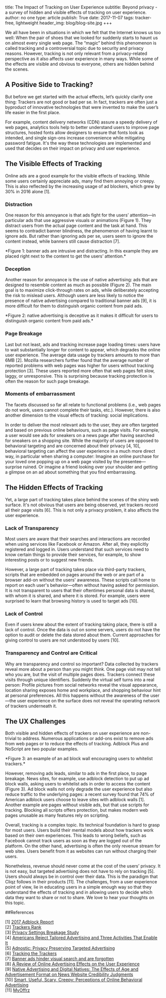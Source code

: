 title: The Impact of Tracking on User Experience
subtitle: Beyond privacy - a survey of hidden and visible effects of tracking on user experience.
author: no one
type: article
publish: True
date: 2017-11-07
tags: tracker-free, lightweight
header_img: blog/blog-site.jpg
+++


We all have been in situations in which we felt that the Internet knows us too well: When the pair of shoes that we looked for suddenly starts to haunt us on almost every single web page. The “magic” behind this phenomenon is called tracking and a controversial topic due to security and privacy reasons. However, tracking is not only relevant from a privacy-related perspective as it also affects user experience in many ways. While some of the effects are visible and obvious to everyone, others are hidden behind the scenes.


## A Positive Side to Tracking?
But before we get started with the actual effects, let’s quickly clarify one thing: Trackers are not good or bad per se. In fact, trackers are often just a byproduct of innovative technologies that were invented to make the user’s life easier in the first place. 

For example, content delivery networks (CDN) assure a speedy delivery of web pages, analytics tools help to better understand users to improve page structures, hosted fonts allow designers to ensure that fonts look as intended, and single sign-ons increase convenience while mitigating password fatigue. It's the way these technologies are implemented and used that decides on their impact on privacy and user experience.


## The Visible Effects of Tracking

Online ads are a good example for the visible effects of tracking. While some users certainly appreciate ads, many find them annoying or creepy. This is also reflected by the increasing usage of ad blockers, which grew by 30% in 2016 alone [1].


### Distraction
One reason for this annoyance is that ads fight for the users’ attention—in particular ads that use aggressive visuals or animations (Figure 1). They distract users from the actual page content and the task at hand. This seems to contradict banner blindness, the phenomenon of having learnt to ignore ads. But rather than ignoring ads per se, users seem to ignore the content instead, while banners still cause distraction [7]. 



<PICTURE>
*Figure 1: banner ads are intrusive and distracting. In this example they are placed right next to the content to get the users’ attention.*


### Deception
Another reason for annoyance is the use of native advertising: ads that are designed to resemble content as much as possible (Figure 2). The main goal is to maximize click-through rates on ads, while deliberately accepting the risk to mislead users. Although users are less likely to notice the presence of native advertising compared to traditional banner ads [9], it is more difficult for them to distinguish organic content from paid ads. 


<PICTURE>
*Figure 2: native advertising is deceptive as it makes it difficult for users to distinguish organic content from paid ads.*



### Page Breakage
Last but not least, ads and tracking increase page loading times: users have to wait substantially longer for content to appear, which degrades the online user experience. The average data usage by trackers amounts to more than 6MB [2]. Mozilla researchers further found that the average number of reported problems with web pages was higher for users without tracking protection [3]. These users reported more often that web pages felt slow, laggy, or unresponsive. This is surprising because tracking protection is often the reason for such page breakage.

### Moments of embarrassment
The facets discussed so far all relate to functional problems (i.e., web pages do not work, users cannot complete their tasks, etc.). However, there is also another dimension to the visual effects of tracking: social implications. 

In order to deliver the most relevant ads to the user, they are often targeted and based on previous online behaviours, such as page visits. For example, a user would see ads for sneakers on a news page after having searched for sneakers on a shopping site. While the majority of users are opposed to behavioral targeting and are concerned about their privacy [4, 10], behavioral targeting can affect the user experience in a much more direct way, in particular when sharing a computer: Imagine an online purchase for your loved one popping up on a web page visited by the presentee—surprise ruined. Or imagine a friend looking over your shoulder and getting a glimpse on an ad about something that you find embarrassing. 



## The Hidden Effects of Tracking
Yet, a large part of tracking takes place behind the scenes of the shiny web surface. It's not obvious that users are being observed, yet trackers record all their page visits [6]. This is not only a privacy problem, it also affects the user experience.

### Lack of Transparency
Most users are aware that their searches and interactions are recorded when using services like Facebook or Amazon. After all, they explicitly registered and logged in. Users understand that such services need to know certain things to provide their services, for example, to show interesting posts or to suggest new friends.

However, a large part of tracking takes place via third-party trackers, scripts that are embedded on pages around the web or are part of a browser add-on without the users' awareness. These scripts call home to report on each user's behavior—often without having asked for permission. It is not transparent to users that their oftentimes personal data is shared, with whom it is shared, and where it is stored. For example, users were surprised to learn that browsing history is used to target ads [10].


### Lack of Control
Even if users knew about the extent of tracking taking place, there is still a lack of control. Once the data is out on some servers, users do not have the option to audit or delete the data stored about them. Current approaches for giving control to users are not understood by users [10].

### Transparency and Control are Critical
Why are transparency and control so important? Data collected by trackers reveal more about a person than you might think. One page visit may not tell who you are, but the visit of multiple pages does. Trackers connect these visits through unique identifiers. Suddenly the virtual self turns into a real person: Profile pictures from social networks reveal the visual appearance, location sharing exposes home and workplace, and shopping behaviour hint at personal preferences. All this happens without the awareness of the user—the user experience on the surface does not reveal the operating network of trackers underneath it.



## The UX Challenges
Both visible and hidden effects of trackers on user experience are non-trivial to address. Numerous applications or add-ons exist to remove ads from web pages or to reduce the effects of tracking. Adblock Plus and NoScript are two popular examples.


<PICTURE>
*Figure 3: an example of an ad block wall encouraging users to whitelist trackers.*

However, removing ads leads, similar to ads in the first place, to page breakage. News sites, for example, use adblock detection to put up ad block walls, asking users to whitelist ads in order to access the content (Figure 3). Ad block walls not only degrade the user experience but also reduce traffic to the underlying pages: a recent survey found that 74% of American adblock users choose to leave sites with adblock walls [1]. Another example are pages without visible ads, but that use scripts for tracking. Blocking all scripts offers protection, but makes modern web pages unusable as many features rely on scripting.

Overall, tracking is a complex topic. Its technical foundation is hard to grasp for most users. Users build their mental models about how trackers work based on their own experiences. This leads to wrong beliefs, such as Facebook cannot track users as soon as they are logged out of the platform. On the other hand, advertising is often the only revenue stream for web sites. Users benefit from it as websites can run without charging their users. 

Nonetheless, revenue should never come at the cost of the users’ privacy. It is not easy, but targeted advertising does not have to rely on tracking [5]. Users should always be in control over their data. This is the paradigm that Cliqz follows in their products [11]. The challenges, from a user experience point of view, lie in educating users in a simple enough way so that they understand the effects of tracking and in allowing users to decide which data they want to share or not to share. We love to hear your thoughts on this topic.




##References

[1] [2017 Adblock Report](https://pagefair.com/blog/2017/adblockreport/) <br>
[2] [Trackers Rank](/trackers.html) <br>
[3] [Privacy Settings Breakage Study](https://docs.google.com/presentation/d/1OVtXAnyeBLX2N1yyZoTMP9AV_6HnI3mnXwIFlOL7yOA/edit) <br>
[4] [Americans Reject Tailored Advertising and Three Activities That Enable It](http://repository.upenn.edu/cgi/viewcontent.cgi?article=1138&context=asc_papers) <br>
[5] [Adnostic: Privacy Preserving Targeted Advertising](http://www.nyu.edu/pages/projects/nissenbaum/papers/adnostic.pdf)  <br>
[6] [Tracking the Trackers](https://static.cliqz.com/wp-content/uploads/2016/07/Cliqz-Studie-Tracking-the-Trackers.pdf) <br>
[7] [Banner ads hinder visual search and are forgotten](https://dl.acm.org/citation.cfm?id=986008) <br>
[8] [A Review of Online Advertising Effects on the User Experience](https://pdfs.semanticscholar.org/54b4/c030742848f26bd69910d678da6a713a9d5e.pdf) <br>
[9] [Native Advertising and Digital Natives: The Effects of Age and Advertisement Format on News Website Credibility Judgments](http://www.academia.edu/download/37165600/ISOJ_Journal_V4_N1_2014_Spring.pdf#page=79) <br>
[10] [Smart, Useful, Scary, Creepy: Perceptions of Online Behavioral Advertising](https://pdfs.semanticscholar.org/db4c/502bafef23e7d8b1de60d628c952a4780acc.pdf) <br>
[11] [MyOffrz](https://myoffrz.com/fuer-nutzer/)
